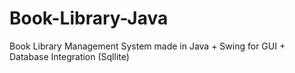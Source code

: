 # Book-Library-Java
Book Library Management System made in Java + Swing for GUI + Database Integration (Sqllite)
